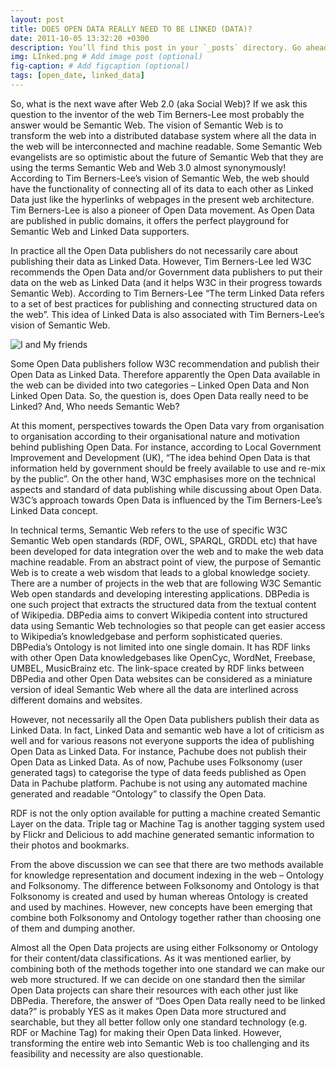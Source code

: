 ```yaml
---
layout: post
title: DOES OPEN DATA REALLY NEED TO BE LINKED (DATA)?
date: 2011-10-05 13:32:20 +0300
description: You’ll find this post in your `_posts` directory. Go ahead and edit it and re-build the site to see your changes. # Add post description (optional)
img: LInked.png # Add image post (optional)
fig-caption: # Add figcaption (optional)
tags: [open_date, linked_data]
---
```

So, what is the next wave after Web 2.0 (aka Social Web)? If we ask this question to the inventor of the web Tim Berners-Lee most probably the answer would be Semantic Web. The vision of Semantic Web is to transform the web into a distributed database system where all the data in the web will be interconnected and machine readable. Some Semantic Web evangelists are so optimistic about the future of Semantic Web that they are using the terms Semantic Web and Web 3.0 almost synonymously! According to Tim Berners-Lee’s vision of Semantic Web, the web should have the functionality of connecting all of its data to each other as Linked Data just like the hyperlinks of webpages in the present web architecture. Tim Berners-Lee is also a pioneer of Open Data movement. As Open Data are published in public domains, it offers the perfect playground for Semantic Web and Linked Data supporters.

In practice all the Open Data publishers do not necessarily care about publishing their data as Linked Data. However, Tim Berners-Lee led W3C recommends the Open Data and/or Government data publishers to put their data on the web as Linked Data (and it helps W3C in their progress towards Semantic Web). According to Tim Berners-Lee “The term Linked Data refers to a set of best practices for publishing and connecting structured data on the web”. This idea of Linked Data is also associated with Tim Berners-Lee’s vision of Semantic Web.

![I and My friends]({{site.baseurl}}/assets/img/Linked.png)

Some Open Data publishers follow W3C recommendation and publish their Open Data as Linked Data. Therefore apparently the Open Data available in the web can be divided into two categories – Linked Open Data and Non Linked Open Data. So, the question is, does Open Data really need to be Linked? And, Who needs Semantic Web?

At this moment, perspectives towards the Open Data vary from organisation to organisation according to their organisational nature and motivation behind publishing Open Data. For instance, according to Local Government Improvement and Development (UK), “The idea behind Open Data is that information held by government should be freely available to use and re-mix by the public”. On the other hand, W3C emphasises more on the technical aspects  and standard of data publishing while discussing about Open Data. W3C’s approach towards Open Data is influenced by the Tim Berners-Lee’s Linked Data concept.

In technical terms, Semantic Web refers to the use of specific W3C Semantic Web open standards (RDF, OWL, SPARQL, GRDDL etc) that have been developed for data integration over the web and to make the web data machine readable. From an abstract point of view, the purpose of Semantic Web is to create a web wisdom that leads to a global knowledge society. There are a number of projects in the web that are following W3C Semantic Web open standards and developing interesting applications. DBPedia is one such project that extracts the structured data from the textual content of Wikipedia. DBPedia aims to convert Wikipedia content into structured data using Semantic Web technologies so that people can get easier access to Wikipedia’s knowledgebase and perform sophisticated queries. DBPedia’s Ontology is not limited into one single domain. It has RDF links with other Open Data knowledgebases like OpenCyc, WordNet, Freebase, UMBEL, MusicBrainz etc. The link-space created by RDF links between DBPedia and other Open Data websites can be considered as a miniature version of ideal Semantic Web where all the data are interlined across different domains and websites.

However, not necessarily all the Open Data publishers publish their data as Linked Data. In fact, Linked Data and semantic web have a lot of criticism as well and for various reasons not everyone supports the idea of publishing Open Data as Linked Data. For instance, Pachube does not publish their Open Data as Linked Data. As of now, Pachube uses Folksonomy (user generated tags) to categorise the type of data feeds published as Open Data in Pachube platform. Pachube is not using any automated machine generated and readable “Ontology” to classify the Open Data.

RDF is not the only option available for putting a machine created Semantic Layer on the data. Triple tag or Machine Tag is another tagging system used by Flickr and Delicious to add machine generated semantic information to their photos and bookmarks.

From the above discussion we can see that there are two methods available for knowledge representation and document indexing in the web – Ontology and Folksonomy. The difference between Folksonomy and Ontology is that Folksonomy is created and used by human whereas Ontology is created and used by machines. However, new concepts have been emerging that combine both Folksonomy and Ontology together rather than choosing one of them and dumping another.

Almost all the Open Data projects are using either Folksonomy or Ontology for their content/data classifications. As it was mentioned earlier, by combining both of the methods together into one standard we can make our web more structured. If we can decide on one standard then the similar Open Data projects can share their resources with each other just like DBPedia. Therefore, the answer of “Does Open Data really need to be linked data?” is probably YES as it makes Open Data more structured and searchable, but they all better follow only one standard technology (e.g. RDF or Machine Tag) for making their Open Data linked. However, transforming the entire web into Semantic Web is too challenging and its feasibility and necessity are also questionable.

